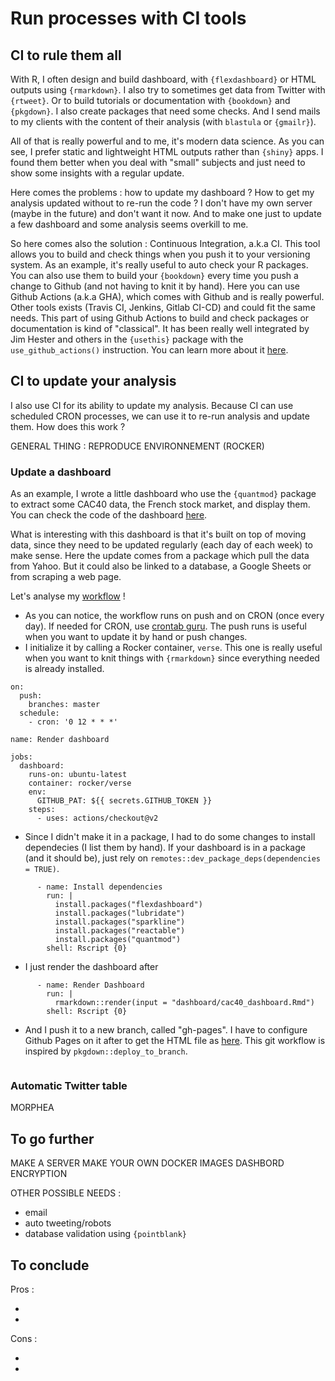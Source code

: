 # Run processes with CI tools

## CI to rule them all

With R, I often design and build dashboard, with `{flexdashboard}` or HTML outputs using `{rmarkdown}`. I also try to sometimes get data from Twitter with `{rtweet}`. Or to build tutorials or documentation with `{bookdown}` and `{pkgdown}`. I also create packages that need some checks. And I send mails to my clients with the content of their analysis (with `blastula` or `{gmailr}`).

All of that is really powerful and to me, it's modern data science. As you can see, I prefer static and lightweight HTML outputs rather than `{shiny}` apps. I found them better when you deal with "small" subjects and just need to show some insights with a regular update.

Here comes the problems : how to update my dashboard ? How to get my analysis updated without to re-run the code ? I don't have my own server (maybe in the future) and don't want it now. And to make one just to update a few dashboard and some analysis seems overkill to me.

So here comes also the solution : Continuous Integration, a.k.a CI. This tool allows you to build and check things when you push it to your versioning system. As an example, it's really useful to auto check your R packages. You can also use them to build your `{bookdown}` every time you push a change to Github (and not having to knit it by hand). Here you can use Github Actions (a.k.a GHA), which comes with Github and is really powerful. Other tools exists (Travis CI, Jenkins, Gitlab CI-CD) and could fit the same needs. 
This part of using Github Actions to build and check packages or documentation is kind of "classical". It has been really well integrated by Jim Hester and others in the `{usethis}` package with the `use_github_actions()` instruction. You can learn more about it [here](https://www.jimhester.com/talk/2020-rsc-github-actions/).

## CI to update your analysis

I also use CI for its ability to update my analysis. Because CI can use scheduled CRON processes, we can use it to re-run analysis and update them. How does this work ?

GENERAL THING : REPRODUCE ENVIRONNEMENT (ROCKER)

### Update a dashboard

As an example, I wrote a little dashboard who use the `{quantmod}` package to extract some CAC40 data, the French stock market, and display them. You can check the code of the dashboard [here](https://github.com/tillac/ci_process/blob/master/dashboard/cac40_dashboard.Rmd).

What is interesting with this dashboard is that it's built on top of moving data, since they need to be updated regularly (each day of each week) to make sense. Here the update comes from a package which pull the data from Yahoo. But it could also be linked to a database, a Google Sheets or from scraping a web page.

Let's analyse my [workflow](https://github.com/tillac/ci_process/blob/master/.github/workflows/render-dashboard.yaml) !

+ As you can notice, the workflow runs on push and on CRON (once every day). If needed for CRON, use [crontab guru](https://crontab.guru/). The push runs is useful when you want to update it by hand or push changes.
+ I initialize it by calling a Rocker container, `verse`. This one is really useful when you want to knit things with `{rmarkdown}` since everything needed is already installed.

```
on:
  push:
    branches: master
  schedule:
    - cron: '0 12 * * *'

name: Render dashboard

jobs:
  dashboard:
    runs-on: ubuntu-latest
    container: rocker/verse
    env:
      GITHUB_PAT: ${{ secrets.GITHUB_TOKEN }}
    steps:
      - uses: actions/checkout@v2

```

+ Since I didn't make it in a package, I had to do some changes to install dependecies (I list them by hand). If your dashboard is in a package (and it should be), just rely on `remotes::dev_package_deps(dependencies = TRUE)`.

```
      - name: Install dependencies
        run: |
          install.packages("flexdashboard")
          install.packages("lubridate")
          install.packages("sparkline")
          install.packages("reactable")
          install.packages("quantmod")
        shell: Rscript {0}
```

+ I just render the dashboard after

```
      - name: Render Dashboard
        run: |
          rmarkdown::render(input = "dashboard/cac40_dashboard.Rmd")        
        shell: Rscript {0}
```

+ And I push it to a new branch, called "gh-pages". I have to configure Github Pages on it after to get the HTML file as [here](). This git workflow is inspired by `pkgdown::deploy_to_branch`.

```

```


### Automatic Twitter table

MORPHEA

## To go further

MAKE A SERVER
MAKE YOUR OWN DOCKER IMAGES
DASHBORD ENCRYPTION

OTHER POSSIBLE NEEDS :

+ email
+ auto tweeting/robots
+ database validation using `{pointblank}`

## To conclude

Pros :

+
+

Cons :

+
+
